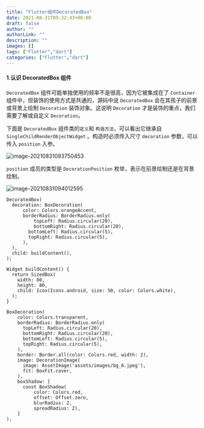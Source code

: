 ```yaml
---
title: "Flutter组件DecoratedBox"
date: 2021-08-31T09:32:43+08:00
draft: false
author: ""
authorLink: ""
description: ""
images: []
tags: ["Flutter","dart"]
categories: ["Flutter","dart"]
---
```


#### 1.认识 DecoratedBox 组件

`DecoratedBox` 组件可能单独使用的频率不是很高，因为它被集成在了 `Container` 组件中，但装饰的使用方式是共通的，源码中说 `DecoratedBox` 会在其孩子的前景或背景上绘制 `Decoration` 装饰对象。这说明 `Decoration` 才是装饰的重点，我们需要了解或自定义 `Decoration`。


下面是 `DecoratedBox` 组件类的`定义`和 `构造方法`，可以看出它继承自 `SingleChildRenderObjectWidget` 。构造时必须传入尺寸 `decoration` 参数，可以传入 `position` 入参。

![image-20210831093750453](https://luckly007.oss-cn-beijing.aliyuncs.com/image/image-20210831093750453.png)

`position` 成员的类型是 `DecorationPosition` 枚举，表示在前景绘制还是在背景绘制。

![image-20210831094012595](https://luckly007.oss-cn-beijing.aliyuncs.com/image/image-20210831094012595.png)

```
DecoratedBox(
  decoration: BoxDecoration(
      color: Colors.orangeAccent,
      borderRadius: BorderRadius.only(
          topLeft: Radius.circular(20),
          bottomRight: Radius.circular(20),
        bottomLeft: Radius.circular(5),
        topRight: Radius.circular(5),
      ),
  ),
  child: buildContent(),
);

Widget buildContent() {
  return SizedBox(
    width: 80,
    height: 80,
    child: Icon(Icons.android, size: 50, color: Colors.white),
  );
}

```





```
BoxDecoration(
    color: Colors.transparent,
    borderRadius: BorderRadius.only(
      topLeft: Radius.circular(20),
      bottomRight: Radius.circular(20),
      bottomLeft: Radius.circular(5),
      topRight: Radius.circular(5),
    ),
    border: Border.all(color: Colors.red, width: 2),
    image: DecorationImage(
      image: AssetImage('assets/images/bg_6.jpeg'),
      fit: BoxFit.cover,
    ),
    boxShadow: [
      const BoxShadow(
          color: Colors.red,
          offset: Offset.zero,
          blurRadius: 2,
          spreadRadius: 2),
    ]
),


```

